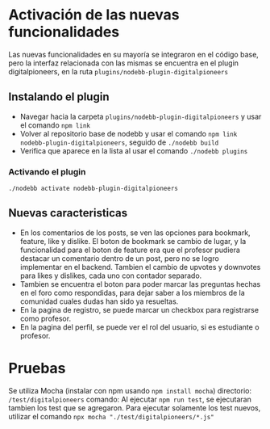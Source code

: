 # Activación de las nuevas funcionalidades

Las nuevas funcionalidades en su mayoría se integraron en el código base, pero la interfaz relacionada con las mismas se encuentra en el plugin digitalpioneers, en la ruta `plugins/nodebb-plugin-digitalpioneers`

## Instalando el plugin

- Navegar hacia la carpeta `plugins/nodebb-plugin-digitalpioneers` y usar el comando `npm link`
- Volver al repositorio base de nodebb y usar el comando `npm link nodebb-plugin-digitalpioneers`, seguido de `./nodebb build`
- Verifica que aparece en la lista al usar el comando `./nodebb plugins`

### Activando el plugin
`./nodebb activate nodebb-plugin-digitalpioneers`

## Nuevas caracteristicas
- En los comentarios de los posts, se ven las opciones para bookmark, feature, like y dislike. El boton de bookmark se cambio de lugar, y la funcionalidad para el boton de feature era que el profesor pudiera destacar un comentario dentro de un post, pero no se logro implementar en el backend. Tambien el cambio de upvotes y downvotes para likes y dislikes, cada uno con contador separado.
- Tambien se encuentra el boton para poder marcar las preguntas hechas en el foro como respondidas, para dejar saber a los miembros de la comunidad cuales dudas han sido ya resueltas.
- En la pagina de registro, se puede marcar un checkbox para registrarse como profesor.
- En la pagina del perfil, se puede ver el rol del usuario, si es estudiante o profesor.


# Pruebas

Se utiliza Mocha (instalar con npm usando `npm install mocha`)
directorio: `/test/digitalpioneers`
comando: Al ejecutar `npm run test`, se ejecutaran tambien los test que se agregaron. Para ejecutar solamente los test nuevos, utilizar el comando `npx mocha "./test/digitalpioneers/*.js"`
